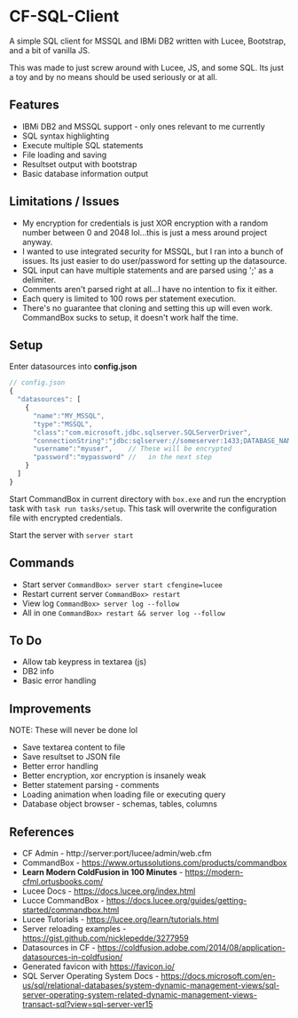 # CF-SQL-Client

A simple SQL client for MSSQL and IBMi DB2 written with Lucee, Bootstrap, and a bit of vanilla JS.

This was made to just screw around with Lucee, JS, and some SQL.
Its just a toy and by no means should be used seriously or at all.


## Features
* IBMi DB2 and MSSQL support - only ones relevant to me currently
* SQL syntax highlighting
* Execute multiple SQL statements
* File loading and saving
* Resultset output with bootstrap
* Basic database information output


## Limitations / Issues
* My encryption for credentials is just XOR encryption with a random number between 0 and 2048 lol...this is just a mess around project anyway.
* I wanted to use integrated security for MSSQL, but I ran into a bunch of issues. Its just easier to do user/password for setting up the datasource.
* SQL input can have multiple statements and are parsed using ';' as a delimiter.
* Comments aren't parsed right at all...I have no intention to fix it either.
* Each query is limited to 100 rows per statement execution.
* There's no guarantee that cloning and setting this up will even work. CommandBox sucks to setup, it doesn't work half the time.


## Setup
Enter datasources into **config.json**
```javascript
// config.json
{
  "datasources": [
    {
      "name":"MY_MSSQL",
      "type":"MSSQL",
      "class":"com.microsoft.jdbc.sqlserver.SQLServerDriver",
      "connectionString":"jdbc:sqlserver://someserver:1433;DATABASE_NAME",
      "username":"myuser",    // These will be encrypted
      "password":"mypassword" //   in the next step
    }
  ]
}
```

Start CommandBox in current directory with ```box.exe``` and run the encryption task with ```task run tasks/setup```.
This task will overwrite the configuration file with encrypted credentials.

Start the server with ```server start```


## Commands
* Start server ```CommandBox> server start cfengine=lucee```
* Restart current server ```CommandBox> restart```
* View log ```CommandBox> server log --follow```
* All in one ```CommandBox> restart && server log --follow```


## To Do
* Allow tab keypress in textarea (js)
* DB2 info
* Basic error handling


## Improvements
NOTE: These will never be done lol
* Save textarea content to file
* Save resultset to JSON file
* Better error handling
* Better encryption, xor encryption is insanely weak
* Better statement parsing - comments
* Loading animation when loading file or executing query
* Database object browser - schemas, tables, columns


## References
* CF Admin - http://server:port/lucee/admin/web.cfm
* CommandBox - https://www.ortussolutions.com/products/commandbox
* **Learn Modern ColdFusion in 100 Minutes** - https://modern-cfml.ortusbooks.com/
* Lucee Docs - https://docs.lucee.org/index.html
* Lucce CommandBox - https://docs.lucee.org/guides/getting-started/commandbox.html
* Lucee Tutorials - https://lucee.org/learn/tutorials.html
* Server reloading examples - https://gist.github.com/nicklepedde/3277959
* Datasources in CF - https://coldfusion.adobe.com/2014/08/application-datasources-in-coldfusion/
* Generated favicon with https://favicon.io/
* SQL Server Operating System Docs - https://docs.microsoft.com/en-us/sql/relational-databases/system-dynamic-management-views/sql-server-operating-system-related-dynamic-management-views-transact-sql?view=sql-server-ver15
